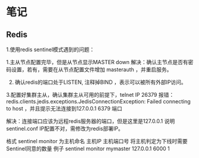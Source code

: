 # 笔记

## Redis
1.使用redis sentinel模式遇到的问题：


1.主从节点配置完毕，但是从节点显示MASTER down
解决：确认主节点是否有密码设置，若有，需要在从节点配置文件增加   masterauth <master-password>，并重启服务。
 
2. 确认redis的端口处于LISTEN, 注释掉BIND ，表示可以被所有外部IP访问。
  
3.配置好集群主从，确认集群主从可用的前提下，telnet IP 26379 
报错：redis.clients.jedis.exceptions.JedisConnectionException: Failed connecting to host ，并且提示无法连接到127.0.0.1 6379 端口

解决：连接端口应该为远程redis服务器的端口，但是这里是127.0.0.1 说明 sentinel.conf IP配置不对，需修改为redis部署IP。

  格式	sentinel monitor 为主机命名 主机IP 主机端口号 将主机判定为下线时需要Sentinel同意的数量
  例子	sentinel monitor mymaster 127.0.0.1 6000 1

